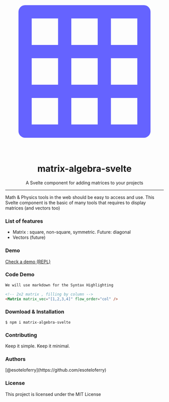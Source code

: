 <p align="center">
<svg width="100%" height="3rem" xmlns="http://www.w3.org/2000/svg" viewBox="0 0 24 24"><path fill="#6563ff" d="M21,2H3A1,1,0,0,0,2,3V21a1,1,0,0,0,1,1H21a1,1,0,0,0,1-1V3A1,1,0,0,0,21,2ZM8,20H4V16H8Zm0-6H4V10H8ZM8,8H4V4H8Zm6,12H10V16h4Zm0-6H10V10h4Zm0-6H10V4h4Zm6,12H16V16h4Zm0-6H16V10h4Zm0-6H16V4h4Z"/></svg>
</p>

<h1 align="center"> matrix-algebra-svelte </h1>

<p align="center"> A Svelte component for adding matrices to your projects </p>

<hr/>

<p> Math & Physics tools in the web should be easy to access and use. This Svelte component is the basic of many tools that requires to display matrices (and vectors too) </p>

<h3> List of features </h3>

<ul>
  <li>Matrix :  square, non-square, symmetric. Future:  diagonal</li>
  <li>Vectors (future)</li>
</ul>

<h3> Demo </h3>

<a href="https://svelte.dev/repl/41c938b499804b22962328cfa13defd7?version=3.24.0"> Check a demo (REPL)</a>

<h3> Code Demo </h3>

```html
We will use markdown for the Syntax Highlighting

<!-- 2x2 matrix , filling by column -->
<Matrix matrix_vec="[1,2,3,4]" flow_order="col" />
```

<h3> Download & Installation </h3>

```shell
$ npm i matrix-algebra-svelte
```

<h3>Contributing</h3>
Keep it simple. Keep it minimal.

<h3>Authors </h3>
[@esoteloferry](https://github.com/esoteloferry)
</ul>

<h3>License</h3>

This project is licensed under the MIT License
